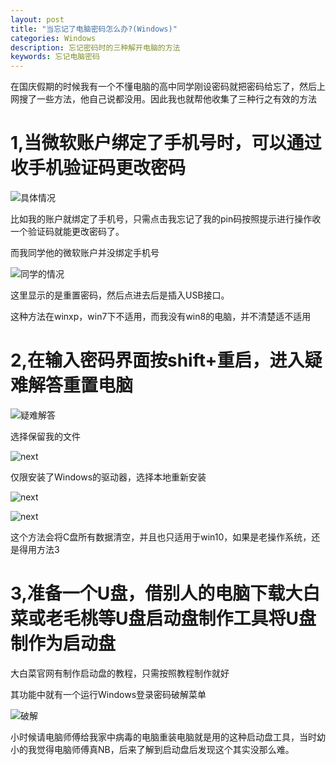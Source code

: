 ```yaml
---
layout: post
title: "当忘记了电脑密码怎么办?(Windows)"
categories: Windows
description: 忘记密码时的三种解开电脑的方法
keywords: 忘记电脑密码
---
```


  在国庆假期的时候我有一个不懂电脑的高中同学刚设密码就把密码给忘了，然后上网搜了一些方法，他自己说都没用。因此我也就帮他收集了三种行之有效的方法

# 1,当微软账户绑定了手机号时，可以通过收手机验证码更改密码

![具体情况](https://i.loli.net/2021/10/20/uJhPVH9yCTvmXYo.jpg)

  比如我的账户就绑定了手机号，只需点击我忘记了我的pin码按照提示进行操作收一个验证码就能更改密码了。

  而我同学他的微软账户并没绑定手机号

![同学的情况](https://i.loli.net/2021/10/20/o7WhMBTzdaXU4jY.jpg)

  这里显示的是重置密码，然后点进去后是插入USB接口。

  这种方法在winxp，win7下不适用，而我没有win8的电脑，并不清楚适不适用

# 2,在输入密码界面按shift+重启，进入疑难解答重置电脑

![疑难解答](https://i.loli.net/2021/10/20/zM42PaTbOkL5BE6.jpg)

选择保留我的文件

![next](https://i.loli.net/2021/10/20/8FqCrUJLGSdnlw4.jpg)

仅限安装了Windows的驱动器，选择本地重新安装

![next](https://i.loli.net/2021/10/20/48RPAq6scI2Qath.jpg)

![next](https://i.loli.net/2021/10/20/qjEevdCwI1tsrQo.jpg)

  这个方法会将C盘所有数据清空，并且也只适用于win10，如果是老操作系统，还是得用方法3

# 3,准备一个U盘，借别人的电脑下载大白菜或老毛桃等U盘启动盘制作工具将U盘制作为启动盘

  大白菜官网有制作启动盘的教程，只需按照教程制作就好

  其功能中就有一个运行Windows登录密码破解菜单

![破解](https://i.loli.net/2021/10/20/Khf8ABNHqmlFYn6.jpg)

  小时候请电脑师傅给我家中病毒的电脑重装电脑就是用的这种启动盘工具，当时幼小的我觉得电脑师傅真NB，后来了解到启动盘后发现这个其实没那么难。